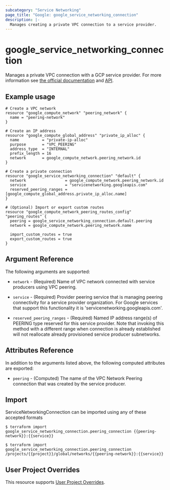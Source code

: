 ```yaml
---
subcategory: "Service Networking"
page_title: "Google: google_service_networking_connection"
description: |-
  Manages creating a private VPC connection to a service provider.
---
```


# google\_service\_networking\_connection

Manages a private VPC connection with a GCP service provider. For more information see
[the official documentation](https://cloud.google.com/vpc/docs/configure-private-services-access#creating-connection)
and
[API](https://cloud.google.com/service-infrastructure/docs/service-networking/reference/rest/v1/services.connections).

## Example usage

```hcl
# Create a VPC network
resource "google_compute_network" "peering_network" {
  name = "peering-network"
}

# Create an IP address
resource "google_compute_global_address" "private_ip_alloc" {
  name          = "private-ip-alloc"
  purpose       = "VPC_PEERING"
  address_type  = "INTERNAL"
  prefix_length = 16
  network       = google_compute_network.peering_network.id
}

# Create a private connection
resource "google_service_networking_connection" "default" {
  network                 = google_compute_network.peering_network.id
  service                 = "servicenetworking.googleapis.com"
  reserved_peering_ranges = [google_compute_global_address.private_ip_alloc.name]
}

# (Optional) Import or export custom routes
resource "google_compute_network_peering_routes_config" "peering_routes" {
  peering = google_service_networking_connection.default.peering
  network = google_compute_network.peering_network.name

  import_custom_routes = true
  export_custom_routes = true
}
```

## Argument Reference

The following arguments are supported:

* `network` - (Required) Name of VPC network connected with service producers using VPC peering.

* `service` - (Required) Provider peering service that is managing peering connectivity for a
  service provider organization. For Google services that support this functionality it is
  'servicenetworking.googleapis.com'.

* `reserved_peering_ranges` - (Required) Named IP address range(s) of PEERING type reserved for
  this service provider. Note that invoking this method with a different range when connection
  is already established will not reallocate already provisioned service producer subnetworks.

## Attributes Reference

In addition to the arguments listed above, the following computed attributes are exported:

* `peering` - (Computed) The name of the VPC Network Peering connection that was created by the service producer.


## Import
ServiceNetworkingConnection can be imported using any of these accepted formats

```
$ terraform import google_service_networking_connection.peering_connection {{peering-network}}:{{service}}

$ terraform import google_service_networking_connection.peering_connection /projects/{{project}}/global/networks/{{peering-network}}:{{service}}
```


## User Project Overrides

This resource supports [User Project Overrides](https://www.terraform.io/docs/providers/google/guides/provider_reference.html#user_project_override).
